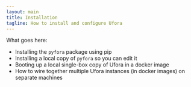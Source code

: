 ```yaml
---
layout: main
title: Installation
tagline: How to install and configure Ufora
---
```


What goes here:

* Installing the `pyfora` package using pip
* Installing a local copy of `pyfora` so you can edit it
* Booting up a local single-box copy of Ufora in a docker image
* How to wire together multiple Ufora instances (in docker images) on separate machines
